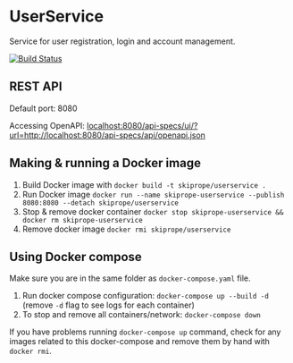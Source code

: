 # UserService
Service for user registration, login and account management.

[![Build Status](https://travis-ci.org/Kolebnica/UserService.svg?branch=master)](https://travis-ci.org/Kolebnica/UserService)

## REST API

Default port: 8080

Accessing OpenAPI: [localhost:8080/api-specs/ui/?url=http://localhost:8080/api-specs/api/openapi.json](localhost:8080/api-specs/ui/?url=http://localhost:8080/api-specs/api/openapi.json)

## Making & running a Docker image

1. Build Docker image with `docker build -t skiprope/userservice . `
2. Run Docker image `docker run --name skiprope-userservice --publish 8080:8080 --detach skiprope/userservice`
3. Stop & remove docker container `docker stop skiprope-userservice && docker rm skiprope-userservice`
4. Remove docker image `docker rmi skiprope/userservice`

## Using Docker compose

Make sure you are in the same folder as `docker-compose.yaml` file.

1. Run docker compose configuration: `docker-compose up --build -d` (remove `-d` flag to see logs for each container)
2. To stop and remove all containers/network: `docker-compose down`

If you have problems running `docker-compose up` command, check for any images related to this docker-compose and remove them by hand with `docker rmi`.